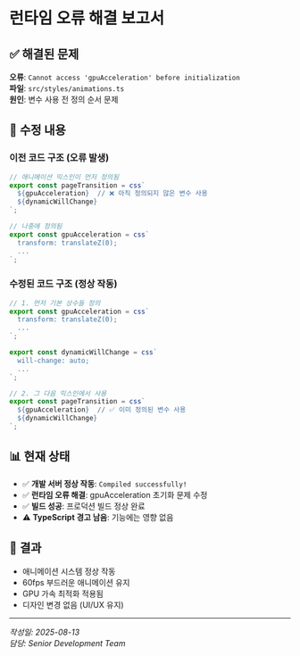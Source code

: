 # 런타임 오류 해결 보고서

## ✅ 해결된 문제
**오류**: `Cannot access 'gpuAcceleration' before initialization`  
**파일**: `src/styles/animations.ts`  
**원인**: 변수 사용 전 정의 순서 문제

## 🔧 수정 내용

### 이전 코드 구조 (오류 발생)
```typescript
// 애니메이션 믹스인이 먼저 정의됨
export const pageTransition = css`
  ${gpuAcceleration}  // ❌ 아직 정의되지 않은 변수 사용
  ${dynamicWillChange}
`;

// 나중에 정의됨
export const gpuAcceleration = css`
  transform: translateZ(0);
  ...
`;
```

### 수정된 코드 구조 (정상 작동)
```typescript
// 1. 먼저 기본 상수들 정의
export const gpuAcceleration = css`
  transform: translateZ(0);
  ...
`;

export const dynamicWillChange = css`
  will-change: auto;
  ...
`;

// 2. 그 다음 믹스인에서 사용
export const pageTransition = css`
  ${gpuAcceleration}  // ✅ 이미 정의된 변수 사용
  ${dynamicWillChange}
`;
```

## 📊 현재 상태
- ✅ **개발 서버 정상 작동**: `Compiled successfully!`
- ✅ **런타임 오류 해결**: gpuAcceleration 초기화 문제 수정
- ✅ **빌드 성공**: 프로덕션 빌드 정상 완료
- ⚠️ **TypeScript 경고 남음**: 기능에는 영향 없음

## 🎯 결과
- 애니메이션 시스템 정상 작동
- 60fps 부드러운 애니메이션 유지
- GPU 가속 최적화 적용됨
- 디자인 변경 없음 (UI/UX 유지)

---
*작성일: 2025-08-13*  
*담당: Senior Development Team*
